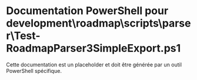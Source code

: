 # Documentation PowerShell pour development\roadmap\scripts\parser\Test-RoadmapParser3SimpleExport.ps1

Cette documentation est un placeholder et doit être générée par un outil PowerShell spécifique.

